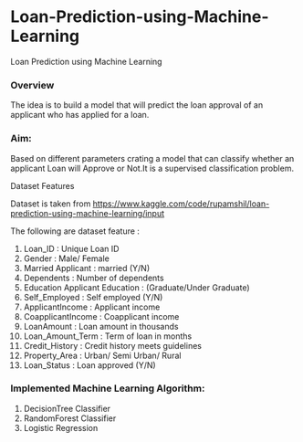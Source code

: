 # Loan-Prediction-using-Machine-Learning
Loan Prediction using Machine Learning

### Overview
The idea is to build a model that will predict the loan approval of an applicant who has applied for a loan. 

### Aim:
Based on different parameters crating a model that can classify whether an applicant Loan will Approve or Not.It is a supervised classification problem. 

Dataset Features

Dataset is taken from https://www.kaggle.com/code/rupamshil/loan-prediction-using-machine-learning/input

The following are dataset feature :

1. Loan_ID : Unique Loan ID
2. Gender : Male/ Female
3. Married Applicant : married (Y/N)
4. Dependents : Number of dependents
5. Education Applicant Education : (Graduate/Under Graduate)
6. Self_Employed : Self employed (Y/N)
7. ApplicantIncome : Applicant income
8. CoapplicantIncome : Coapplicant income
9. LoanAmount : Loan amount in thousands
10. Loan_Amount_Term : Term of loan in months
11. Credit_History : Credit history meets guidelines
12. Property_Area : Urban/ Semi Urban/ Rural
13. Loan_Status : Loan approved (Y/N)

### Implemented Machine Learning Algorithm:
1. DecisionTree Classifier
2. RandomForest Classifier
3. Logistic Regression




